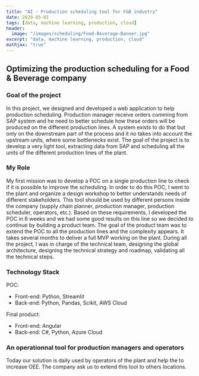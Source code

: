 ```yaml
---
title: "AI - Production scheduling tool for F&B industry"
date: 2020-05-01
tags: [data, machine learning, production, cloud]
header:
  image: "/images/scheduling/Food-Beverage-Banner.jpg"
excerpt: "data, machine learning, production, cloud"
mathjax: "true"
---
```


## Optimizing the production scheduling for a Food & Beverage company 

### Goal of the project
In this project, we designed and developed a web application to help production scheduling.
Production manager receive orders comming from SAP system and he need to better schedule how these orders will be produced on the different production lines.
A system exists to do that but only on the downstream part of the process and it no takes into account the upstream units, where some bottlenecks exist.
The goal of the project is to develop a very light tool, extracting data from SAP and scheduling all the units of the different production lines of the plant.

### My Role
My first mission was to develop a POC on a single production line to check if it is possible to improve the scheduling.
In order to do this POC, I went to the plant and organize a design workshop to better understands needs of different stakeholders. 
This tool should be used by different persons inside the company (supply chain planner, production manager, production scheduler, operators, etc.).
Based on these requirements, I developed the POC in 6 weeks and we had some good results on this line so we decided to continue by building a product team.
The goal of the product team was to extend the POC to all the production lines and the complexity appears. It takes several months to deliver a full MVP working on the plant. During all the project, I was in charge of the technical team, designing the global architecture, designing the technical strategy and roadmap, validating all the technical steps.

### Technology Stack
POC:
<ul>
  <li>Front-end: Python, Streamlit</li>
  <li>Back-end: Python, Pandas, Scikit, AWS Cloud</li>
</ul>
Final product:
<ul>
  <li>Front-end: Angular</li>
  <li>Back-end: C#, Python, Azure Cloud</li>
</ul>


### An operationnal tool for production managers and operators
Today our solution is daily used by operators of the plant and help the to increase OEE. 
The company ask us to extend this tool to others locations.



